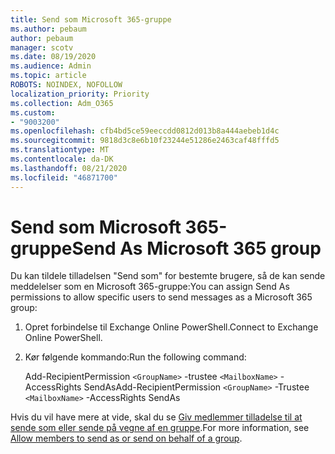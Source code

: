 ```yaml
---
title: Send som Microsoft 365-gruppe
ms.author: pebaum
author: pebaum
manager: scotv
ms.date: 08/19/2020
ms.audience: Admin
ms.topic: article
ROBOTS: NOINDEX, NOFOLLOW
localization_priority: Priority
ms.collection: Adm_O365
ms.custom:
- "9003200"
ms.openlocfilehash: cfb4bd5ce59eeccdd0812d013b8a444aebeb1d4c
ms.sourcegitcommit: 9818d3c8e6b10f23244e51286e2463caf48fffd5
ms.translationtype: MT
ms.contentlocale: da-DK
ms.lasthandoff: 08/21/2020
ms.locfileid: "46871700"
---
```

# <a name="send-as-microsoft-365-group"></a><span data-ttu-id="6b7a0-102">Send som Microsoft 365-gruppe</span><span class="sxs-lookup"><span data-stu-id="6b7a0-102">Send As Microsoft 365 group</span></span>

<span data-ttu-id="6b7a0-103">Du kan tildele tilladelsen "Send som" for bestemte brugere, så de kan sende meddelelser som en Microsoft 365-gruppe:</span><span class="sxs-lookup"><span data-stu-id="6b7a0-103">You can assign Send As permissions to allow specific users to send messages as a Microsoft 365 group:</span></span>  

1. <span data-ttu-id="6b7a0-104">Opret forbindelse til Exchange Online PowerShell.</span><span class="sxs-lookup"><span data-stu-id="6b7a0-104">Connect to Exchange Online PowerShell.</span></span>  

2. <span data-ttu-id="6b7a0-105">Kør følgende kommando:</span><span class="sxs-lookup"><span data-stu-id="6b7a0-105">Run the following command:</span></span>  

    <span data-ttu-id="6b7a0-106">Add-RecipientPermission `<GroupName>` -trustee `<MailboxName>` -AccessRights SendAs</span><span class="sxs-lookup"><span data-stu-id="6b7a0-106">Add-RecipientPermission `<GroupName>` -Trustee `<MailboxName>` -AccessRights SendAs</span></span>

<span data-ttu-id="6b7a0-107">Hvis du vil have mere at vide, skal du se [Giv medlemmer tilladelse til at sende som eller sende på vegne af en gruppe](https://docs.microsoft.com/microsoft-365/admin/create-groups/allow-members-to-send-as-or-send-on-behalf-of-group?view=o365-worldwide).</span><span class="sxs-lookup"><span data-stu-id="6b7a0-107">For more information, see [Allow members to send as or send on behalf of a group](https://docs.microsoft.com/microsoft-365/admin/create-groups/allow-members-to-send-as-or-send-on-behalf-of-group?view=o365-worldwide).</span></span>